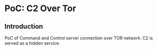 # PoC: C2 Over Tor

## Introduction

PoC of Command and Control server connection over TOR network. C2 is served as a hidden service. 